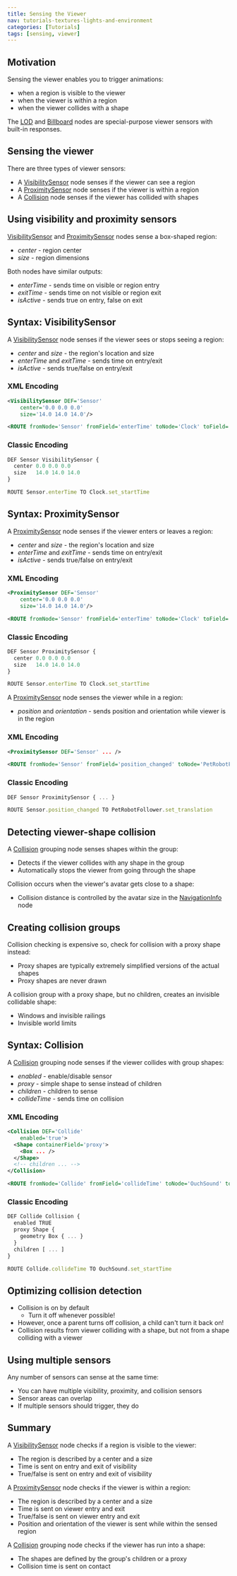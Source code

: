 ```yaml
---
title: Sensing the Viewer
nav: tutorials-textures-lights-and-environment
categories: [Tutorials]
tags: [sensing, viewer]
---
```

## Motivation

Sensing the viewer enables you to trigger animations:

- when a region is visible to the viewer
- when the viewer is within a region
- when the viewer collides with a shape

The [LOD](https://www.web3d.org/documents/specifications/19775-1/V3.3/Part01/components/navigation.html#LOD) and [Billboard](https://www.web3d.org/documents/specifications/19775-1/V3.3/Part01/components/navigation.html#Billboard) nodes are special-purpose viewer sensors with built-in responses.

## Sensing the viewer

There are three types of viewer sensors:

- A [VisibilitySensor](https://www.web3d.org/documents/specifications/19775-1/V3.3/Part01/components/envsensor.html#VisibilitySensor) node senses if the viewer can see a region
- A [ProximitySensor](https://www.web3d.org/documents/specifications/19775-1/V3.3/Part01/components/envsensor.html#ProximitySensor) node senses if the viewer is within a region
- A [Collision](https://www.web3d.org/documents/specifications/19775-1/V3.3/Part01/components/navigation.html#Collision) node senses if the viewer has collided with shapes

## Using visibility and proximity sensors

[VisibilitySensor](https://www.web3d.org/documents/specifications/19775-1/V3.3/Part01/components/envsensor.html#VisibilitySensor) and [ProximitySensor](https://www.web3d.org/documents/specifications/19775-1/V3.3/Part01/components/envsensor.html#ProximitySensor) nodes sense a box-shaped region:

- *center* - region center
- *size* - region dimensions

Both nodes have similar outputs:

- *enterTime* - sends time on visible or region entry
- *exitTime* - sends time on not visible or region exit
- *isActive* - sends true on entry, false on exit

## Syntax: VisibilitySensor

A [VisibilitySensor](https://www.web3d.org/documents/specifications/19775-1/V3.3/Part01/components/envsensor.html#VisibilitySensor) node senses if the viewer sees or stops seeing a region:

- *center* and *size* - the region's location and size
- *enterTime* and *exitTime* - sends time on entry/exit
- *isActive* - sends true/false on entry/exit

### XML Encoding

```xml
<VisibilitySensor DEF='Sensor'
    center='0.0 0.0 0.0'
    size='14.0 14.0 14.0'/>

<ROUTE fromNode='Sensor' fromField='enterTime' toNode='Clock' toField='set_startTime'/>
```

### Classic Encoding

```js
DEF Sensor VisibilitySensor {
  center 0.0 0.0 0.0
  size   14.0 14.0 14.0
}

ROUTE Sensor.enterTime TO Clock.set_startTime
```

## Syntax: ProximitySensor

A [ProximitySensor](https://www.web3d.org/documents/specifications/19775-1/V3.3/Part01/components/envsensor.html#ProximitySensor) node senses if the viewer enters or leaves a region:

- *center* and *size* - the region's location and size
- *enterTime* and *exitTime* - sends time on entry/exit
- *isActive* - sends true/false on entry/exit

### XML Encoding

```xml
<ProximitySensor DEF='Sensor'
    center='0.0 0.0 0.0'
    size='14.0 14.0 14.0'/>

<ROUTE fromNode='Sensor' fromField='enterTime' toNode='Clock' toField='set_startTime'/>
```

### Classic Encoding

```js
DEF Sensor ProximitySensor {
  center 0.0 0.0 0.0
  size   14.0 14.0 14.0
}

ROUTE Sensor.enterTime TO Clock.set_startTime
```

A [ProximitySensor](https://www.web3d.org/documents/specifications/19775-1/V3.3/Part01/components/envsensor.html#ProximitySensor) node senses the viewer while in a region:

- *position* and *orientation* - sends position and orientation while viewer is in the region

### XML Encoding

```xml
<ProximitySensor DEF='Sensor' ... />

<ROUTE fromNode='Sensor' fromField='position_changed' toNode='PetRobotFollower' toField='set_translation'/>
```

### Classic Encoding

```js
DEF Sensor ProximitySensor { ... }

ROUTE Sensor.position_changed TO PetRobotFollower.set_translation
```

## Detecting viewer-shape collision

A [Collision](https://www.web3d.org/documents/specifications/19775-1/V3.3/Part01/components/navigation.html#Collision) grouping node senses shapes within the group:

- Detects if the viewer collides with any shape in the group
- Automatically stops the viewer from going through the shape

Collision occurs when the viewer's avatar gets close to a shape:

- Collision distance is controlled by the avatar size in the [NavigationInfo](https://www.web3d.org/documents/specifications/19775-1/V3.3/Part01/components/navigation.html#NavigationInfo) node

## Creating collision groups

Collision checking is expensive so, check for collision with a proxy shape instead:

- Proxy shapes are typically extremely simplified versions of the actual shapes
- Proxy shapes are never drawn

A collision group with a proxy shape, but no children, creates an invisible collidable shape:

- Windows and invisible railings
- Invisible world limits

## Syntax: Collision

A [Collision](https://www.web3d.org/documents/specifications/19775-1/V3.3/Part01/components/navigation.html#Collision) grouping node senses if the viewer collides with group shapes:

- *enabled* - enable/disable sensor
- *proxy* - simple shape to sense instead of children
- *children* - children to sense
- *collideTime* - sends time on collision

### XML Encoding

```xml
<Collision DEF='Collide'
    enabled='true'>
  <Shape containerField='proxy'>
    <Box ... />
  </Shape>
  <!-- children ... -->
</Collision>

<ROUTE fromNode='Collide' fromField='collideTime' toNode='OuchSound' toField='set_startTime'/>
```

### Classic Encoding

```js
DEF Collide Collision {
  enabled TRUE
  proxy Shape {
    geometry Box { ... }
  }
  children [ ... ]
}

ROUTE Collide.collideTime TO OuchSound.set_startTime
```

## Optimizing collision detection

- Collision is on by default
  - Turn it off whenever possible!
- However, once a parent turns off collision, a child can't turn it back on!
- Collision results from viewer colliding with a shape, but not from a shape colliding with a viewer

## Using multiple sensors

Any number of sensors can sense at the same time:

- You can have multiple visibility, proximity, and collision sensors
- Sensor areas can overlap
- If multiple sensors should trigger, they do

## Summary

A [VisibilitySensor](https://www.web3d.org/documents/specifications/19775-1/V3.3/Part01/components/envsensor.html#VisibilitySensor) node checks if a region is visible to the viewer:

- The region is described by a center and a size
- Time is sent on entry and exit of visibility
- True/false is sent on entry and exit of visibility

A [ProximitySensor](https://www.web3d.org/documents/specifications/19775-1/V3.3/Part01/components/envsensor.html#ProximitySensor) node checks if the viewer is within a region:

- The region is described by a center and a size
- Time is sent on viewer entry and exit
- True/false is sent on viewer entry and exit
- Position and orientation of the viewer is sent while within the sensed region

A [Collision](https://www.web3d.org/documents/specifications/19775-1/V3.3/Part01/components/navigation.html#Collision) grouping node checks if the viewer has run into a shape:

- The shapes are defined by the group's children or a proxy
- Collision time is sent on contact
